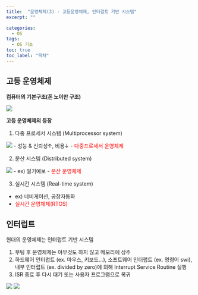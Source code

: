 ```yaml
---
title:  "운영체제(3) - 고등운영체제, 인터럽트 기반 시스템"
excerpt: ""

categories:
  - OS
tags:
  - OS 기초
toc: true
toc_label: "목차"
---
```


## 고등 운영체제

**컴퓨터의 기본구조(폰 노이만 구조)**

<img src="https://drive.google.com/uc?export=view&id=1wCVnG2zbij6H_F9K3O3DNP8MfaBmg62I">

**고등 운영체제의 등장**

1. 다중 프로세서 시스템 (Multiprocessor system)
<img src="https://drive.google.com/uc?export=view&id=1HPelZu2zS4XKyX-jfpUIk3tiwa-vC1u_">
- 성능 & 신뢰성↑, 비용↓
- <span style="color:red">다중프로세서 운영체제</span>

2. 분산 시스템 (Distributed system)
<img src="https://drive.google.com/uc?export=view&id=1k0eEooJtwRNB7ARQ9kZcDeUSmxDRj_qv">
- ex) 일기예보
- <span style="color:red">분산 운영체제</span>

3. 실시간 시스템 (Real-time system)
- ex) 네비게이션, 공장자동화
- <span style="color:red">실시간 운영체제(RTOS)</span>

## 인터럽트

현대의 운영체제는 인터럽트 기반 시스템

1. 부팅 후 운영체제는 아무것도 하지 않고 메모리에 상주  
2. 하드웨어 인터럽트 (ex. 마우스, 키보드...), 소프트웨어 인터럽트 (ex. 명령어 swi), 내부 인터럽트 (ex. divided by zero)에 의해 Interrupt Service Routine 실행  
3. ISR 종료 후 다시 대기 또는 사용자 프로그램으로 복귀

<img src="https://drive.google.com/uc?export=view&id=1s-bvMhGyIqoa7RTNjX0NgbpF4S4V867f">

<img src="https://drive.google.com/uc?export=view&id=1W0Tz2HfvNEaB5x6EeumT_29d4Ol2Wmqk">